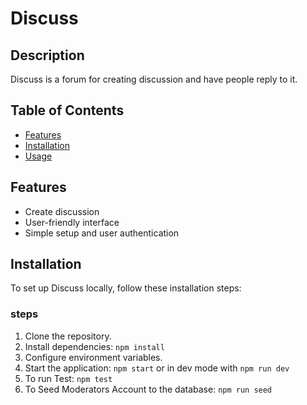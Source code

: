 # Discuss

## Description

Discuss is a forum for creating discussion and have people reply to it.

## Table of Contents

- [Features](#features)
- [Installation](#installation)
- [Usage](#usage)

## Features

- Create  discussion
- User-friendly interface
- Simple setup and user authentication

## Installation

To set up Discuss locally, follow these installation steps:

### steps

1. Clone the repository.
2. Install dependencies: `npm install`
3. Configure environment variables.
4. Start the application: `npm start` or in dev mode with `npm run dev`
5. To run Test: `npm test`
6. To Seed Moderators Account to the database: `npm run seed`
